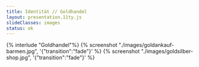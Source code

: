 ```yaml
---
title: Identität // Goldhandel
layout: presentation.11ty.js
slideClasses: images
status: ok
---
```


{% interlude "Goldhandel"%}
{% screenshot "./images/goldankauf-barmen.jpg", '{"transition":"fade"}' %}
{% screenshot "./images/goldsilber-shop.jpg", '{"transition":"fade"}' %}

